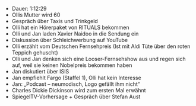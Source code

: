 - Dauer: 1:12:29
- Ollis Mutter wird 60
- Gespräch über Taxis und Trinkgeld
- Olli hat ein Hörerpaket von RITUALS bekommen
- Olli und Jan laden Xavier Naidoo in die Sendung ein
- Diskussion über Schleichwerbung auf YouTube
- Olli erzählt vom Deutschen Fernsehpreis (Ist mit Aldi Tüte über den roten Teppich gehuscht)
- Olli und Jan denken sich eine Looser-Fernsehshow aus und regen sich auf, weil sie keinen Nobelpreis bekommen haben
- Jan diskutiert über ISIS
- Jan empfiehlt Fargo (Staffel 1), Olli hat kein Interesse
- Jan: „Podcast – neumodisch, Logo gefällt ihm nicht“
- Charles Dickie Dickinson wird zum ersten Mal erwähnt
- SpiegelTV-Vorhersage + Gespräch über Stefan Aust 
